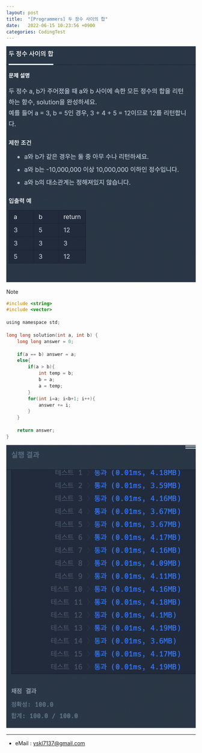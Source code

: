 ```yaml
---
layout: post
title:  "[Programmers] 두 정수 사이의 합"
date:   2022-06-15 10:23:56 +0900
categories: CodingTest
---
```


![Scr2](/img/220615/220615_4Scr2.png)

Note <br>

~~~ c
#include <string>
#include <vector>

using namespace std;

long long solution(int a, int b) {
    long long answer = 0;
        
    if(a == b) answer = a;
    else{
        if(a > b){
            int temp = b;
            b = a;
            a = temp;
        }
        for(int i=a; i<b+1; i++){
            answer += i;
        }
    }
    
    return answer;
}
~~~

![Scr1](/img/220615/220615_4Scr1.png)

***
* eMail : <yskl7137@gmail.com>
